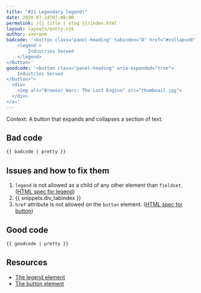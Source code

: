 ```yaml
---
title: "#21 Legendary legend!"
date: 2020-07-24T07:00:00
permalink: /{{ title | slug }}/index.html
layout: layouts/entry.njk
author: vavroom
badcode: '<button class="panel-heading" tabindex="0" href="#collapse0" aria-expanded="true">
    <legend >
        Industries Served
    </legend>
</Button>'
goodcode: '<button class="panel-heading" aria-expanded="true">
    Industries Served
</button>">
  <div>
    <img alt="Browser Wars: The Last Engine" src="thumbnail.jpg">
  </div>
</a>'
---
```

<div class="section bad">

Context: A button that expands and collapses a section of text.

## Bad code

```html
{{ badcode | pretty }}
```
</div>

<div class="section" id="issues">

## Issues and how to fix them

1. `legend` is not allowed as a child of any other element than `fieldset`.
(<a href="#foot-note1">HTML spec for legend</a>)
1. {{ snippets.div_tabindex }}  
1. `href` attribute is not allowed on the `button` element.
(<a href="#foot-note2">HTML spec for button</a>)

</div>

<div class="section">

## Good code

```html
{{ goodcode | pretty }}
```
</div>

<div class="section">

## Resources

* <a href="https://html.spec.whatwg.org/#the-legend-element" id="foot-note1" rel="noopener">The legend element</a>
* <a href="https://html.spec.whatwg.org/#the-button-element" id="foot-note2" rel="noopener">The button element</a>

</div>

